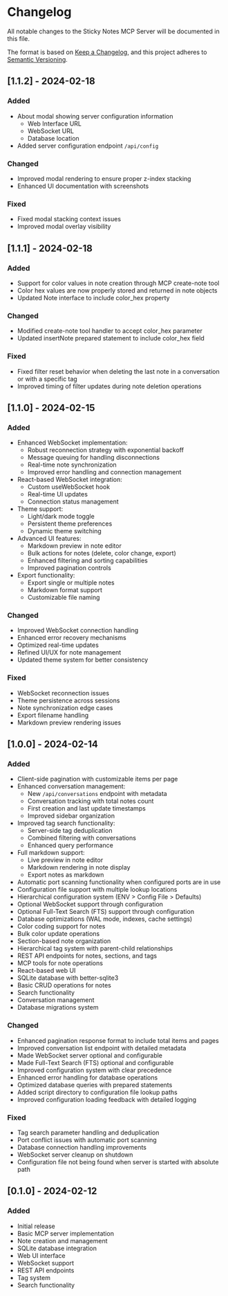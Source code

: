 # Changelog

All notable changes to the Sticky Notes MCP Server will be documented in this file.

The format is based on [Keep a Changelog](https://keepachangelog.com/en/1.0.0/),
and this project adheres to [Semantic Versioning](https://semver.org/spec/v2.0.0.html).

## [1.1.2] - 2024-02-18

### Added

- About modal showing server configuration information
  - Web Interface URL
  - WebSocket URL
  - Database location
- Added server configuration endpoint `/api/config`

### Changed

- Improved modal rendering to ensure proper z-index stacking
- Enhanced UI documentation with screenshots

### Fixed

- Fixed modal stacking context issues
- Improved modal overlay visibility

## [1.1.1] - 2024-02-18

### Added

- Support for color values in note creation through MCP create-note tool
- Color hex values are now properly stored and returned in note objects
- Updated Note interface to include color_hex property

### Changed

- Modified create-note tool handler to accept color_hex parameter
- Updated insertNote prepared statement to include color_hex field

### Fixed

- Fixed filter reset behavior when deleting the last note in a conversation or with a specific tag
- Improved timing of filter updates during note deletion operations

## [1.1.0] - 2024-02-15

### Added

- Enhanced WebSocket implementation:
  - Robust reconnection strategy with exponential backoff
  - Message queuing for handling disconnections
  - Real-time note synchronization
  - Improved error handling and connection management
- React-based WebSocket integration:
  - Custom useWebSocket hook
  - Real-time UI updates
  - Connection status management
- Theme support:
  - Light/dark mode toggle
  - Persistent theme preferences
  - Dynamic theme switching
- Advanced UI features:
  - Markdown preview in note editor
  - Bulk actions for notes (delete, color change, export)
  - Enhanced filtering and sorting capabilities
  - Improved pagination controls
- Export functionality:
  - Export single or multiple notes
  - Markdown format support
  - Customizable file naming

### Changed

- Improved WebSocket connection handling
- Enhanced error recovery mechanisms
- Optimized real-time updates
- Refined UI/UX for note management
- Updated theme system for better consistency

### Fixed

- WebSocket reconnection issues
- Theme persistence across sessions
- Note synchronization edge cases
- Export filename handling
- Markdown preview rendering issues

## [1.0.0] - 2024-02-14

### Added

- Client-side pagination with customizable items per page
- Enhanced conversation management:
  - New `/api/conversations` endpoint with metadata
  - Conversation tracking with total notes count
  - First creation and last update timestamps
  - Improved sidebar organization
- Improved tag search functionality:
  - Server-side tag deduplication
  - Combined filtering with conversations
  - Enhanced query performance
- Full markdown support:
  - Live preview in note editor
  - Markdown rendering in note display
  - Export notes as markdown
- Automatic port scanning functionality when configured ports are in use
- Configuration file support with multiple lookup locations
- Hierarchical configuration system (ENV > Config File > Defaults)
- Optional WebSocket support through configuration
- Optional Full-Text Search (FTS) support through configuration
- Database optimizations (WAL mode, indexes, cache settings)
- Color coding support for notes
- Bulk color update operations
- Section-based note organization
- Hierarchical tag system with parent-child relationships
- REST API endpoints for notes, sections, and tags
- MCP tools for note operations
- React-based web UI
- SQLite database with better-sqlite3
- Basic CRUD operations for notes
- Search functionality
- Conversation management
- Database migrations system

### Changed

- Enhanced pagination response format to include total items and pages
- Improved conversation list endpoint with detailed metadata
- Made WebSocket server optional and configurable
- Made Full-Text Search (FTS) optional and configurable
- Improved configuration system with clear precedence
- Enhanced error handling for database operations
- Optimized database queries with prepared statements
- Added script directory to configuration file lookup paths
- Improved configuration loading feedback with detailed logging

### Fixed

- Tag search parameter handling and deduplication
- Port conflict issues with automatic port scanning
- Database connection handling improvements
- WebSocket server cleanup on shutdown
- Configuration file not being found when server is started with absolute path

## [0.1.0] - 2024-02-12

### Added

- Initial release
- Basic MCP server implementation
- Note creation and management
- SQLite database integration
- Web UI interface
- WebSocket support
- REST API endpoints
- Tag system
- Search functionality

